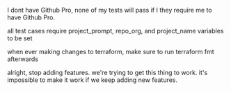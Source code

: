 I dont have Github Pro, none of my tests will pass if I they require me to have Github Pro.

all test cases require project_prompt, repo_org, and project_name variables to be set

when ever making changes to terraform, make sure to run terraform fmt afterwards

alright, stop adding features. we're trying to get this thing to work. it's impossible to make it work if we keep adding new features. 